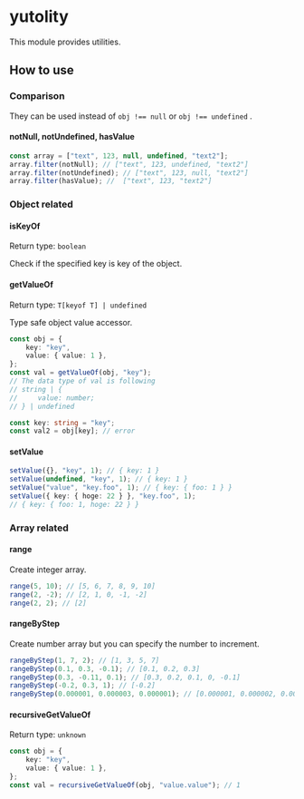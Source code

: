 # yutolity

This module provides utilities.

## How to use

### Comparison

They can be used instead of `obj !== null` or `obj !== undefined` .

#### notNull, notUndefined, hasValue

```ts
const array = ["text", 123, null, undefined, "text2"];
array.filter(notNull); // ["text", 123, undefined, "text2"]
array.filter(notUndefined); // ["text", 123, null, "text2"]
array.filter(hasValue); //  ["text", 123, "text2"]
```

### Object related

#### isKeyOf

Return type: `boolean`

Check if the specified key is key of the object.

#### getValueOf

Return type: `T[keyof T] | undefined`

Type safe object value accessor.

```ts
const obj = {
    key: "key",
    value: { value: 1 },
};
const val = getValueOf(obj, "key");
// The data type of val is following
// string | {
//     value: number;
// } | undefined

const key: string = "key";
const val2 = obj[key]; // error
```

#### setValue

```ts
setValue({}, "key", 1); // { key: 1 }
setValue(undefined, "key", 1); // { key: 1 }
setValue("value", "key.foo", 1); // { key: { foo: 1 } }
setValue({ key: { hoge: 22 } }, "key.foo", 1);
// { key: { foo: 1, hoge: 22 } }
```

### Array related

#### range

Create integer array.

```ts
range(5, 10); // [5, 6, 7, 8, 9, 10]
range(2, -2); // [2, 1, 0, -1, -2]
range(2, 2); // [2]
```

#### rangeByStep

Create number array but you can specify the number to increment.

```ts
rangeByStep(1, 7, 2); // [1, 3, 5, 7]
rangeByStep(0.1, 0.3, -0.1); // [0.1, 0.2, 0.3]
rangeByStep(0.3, -0.11, 0.1); // [0.3, 0.2, 0.1, 0, -0.1]
rangeByStep(-0.2, 0.3, 1); // [-0.2]
rangeByStep(0.000001, 0.000003, 0.000001); // [0.000001, 0.000002, 0.000003]
```

#### recursiveGetValueOf

Return type: `unknown`

```ts
const obj = {
    key: "key",
    value: { value: 1 },
};
const val = recursiveGetValueOf(obj, "value.value"); // 1
```
